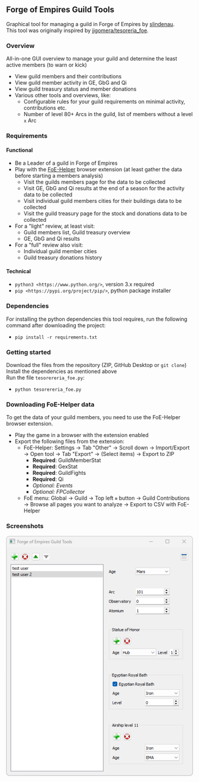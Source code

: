 ## Forge of Empires Guild Tools
Graphical tool for managing a guild in Forge of Empires by [slindenau](https://github.com/s-lindenau).  
This tool was originally inspired by [jjgomera/tesoreria_foe](https://github.com/jjgomera/tesoreria_foe). 

### Overview
All-in-one GUI overview to manage your guild and determine the least active members (to warn or kick)
* View guild members and their contributions
* View guild member activity in GE, GbG and Qi
* View guild treasury status and member donations
* Various other tools and overviews, like:
  * Configurable rules for your guild requirements on minimal activity, contributions etc.
  * Number of level 80+ Arcs in the guild, list of members without a level `x` Arc

### Requirements
#### Functional
* Be a Leader of a guild in Forge of Empires
* Play with the [FoE-Helper](https://foe-helper.com/) browser extension (at least gather the data before starting a members analysis)
  * Visit the guilds members page for the data to be collected
  * Visit GE, GbG and Qi results at the end of a season for the activity data to be collected 
  * Visit individual guild members cities for their buildings data to be collected
  * Visit the guild treasury page for the stock and donations data to be collected
* For a "light" review, at least visit:
  * Guild members list, Guild treasury overview
  * GE, GbG and Qi results
* For a "full" review also visit:
  * Individual guild member cities
  * Guild treasury donations history

#### Technical
* `python3 <https://www.python.org/>`, version 3.x required
* `pip <https://pypi.org/project/pip/>`, python package installer

### Dependencies
For installing the python dependencies this tool requires, run the following command after downloading the project:
* `pip install -r requirements.txt`

### Getting started
Download the files from the repository (ZIP, GitHub Desktop or `git clone`)  
Install the dependencies as mentioned above  
Run the file `tesorereria_foe.py`:
* `python tesorereria_foe.py`

### Downloading FoE-Helper data
To get the data of your guild members, you need to use the FoE-Helper browser extension.
* Play the game in a browser with the extension enabled
* Export the following files from the extension:
  * FoE-Helper: Settings -> Tab "Other" -> Scroll down -> Import/Export -> Open tool -> Tab "Export" -> (Select items) -> Export to ZIP
    * **Required**: GuildMemberStat
    * **Required**: GexStat
    * **Required**: GuildFights
    * **Required**: Qi
    * _Optional: Events_
    * _Optional: FPCollector_ 
  * FoE menu: Global -> Guild -> Top left `≡` button -> Guild Contributions -> Browse all pages you want to analyze -> Export to CSV with FoE-Helper

### Screenshots

<img src="images/screenshots/screenshot.png" alt="screenshot of GUI"/>
